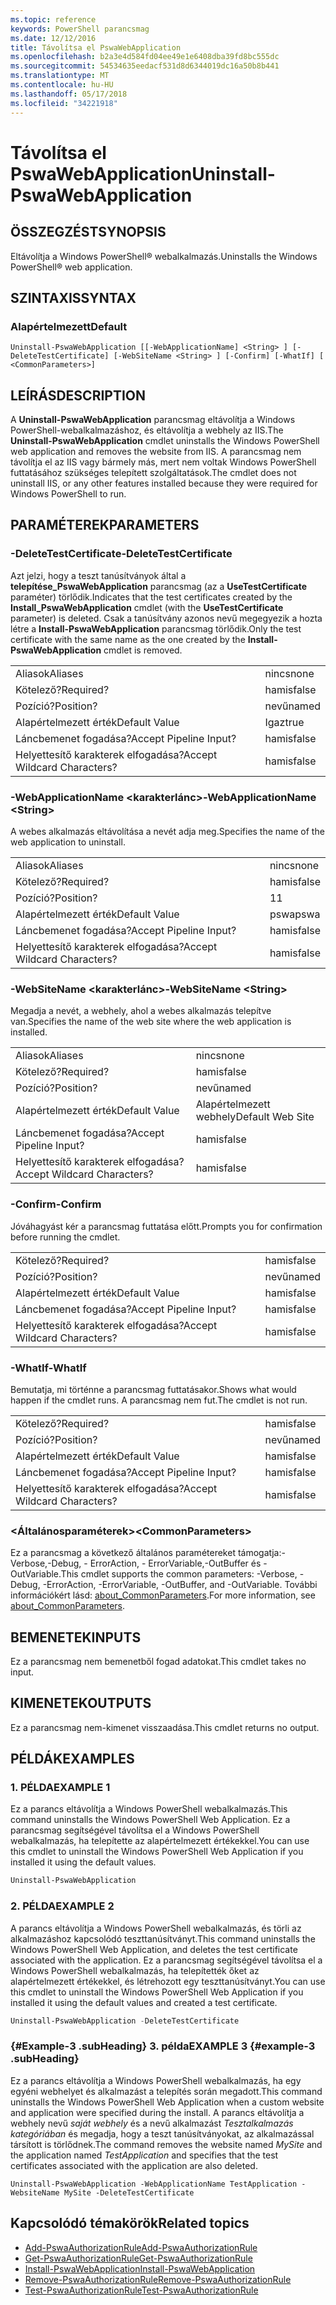 ```yaml
---
ms.topic: reference
keywords: PowerShell parancsmag
ms.date: 12/12/2016
title: Távolítsa el PswaWebApplication
ms.openlocfilehash: b2a3e4d584fd04ee49e1e6408dba39fd8bc555dc
ms.sourcegitcommit: 54534635eedacf531d8d6344019dc16a50b8b441
ms.translationtype: MT
ms.contentlocale: hu-HU
ms.lasthandoff: 05/17/2018
ms.locfileid: "34221918"
---
```

# <a name="uninstall-pswawebapplication"></a><span data-ttu-id="8e4d0-103">Távolítsa el PswaWebApplication</span><span class="sxs-lookup"><span data-stu-id="8e4d0-103">Uninstall-PswaWebApplication</span></span>

## <a name="synopsis"></a><span data-ttu-id="8e4d0-104">ÖSSZEGZÉST</span><span class="sxs-lookup"><span data-stu-id="8e4d0-104">SYNOPSIS</span></span>

<span data-ttu-id="8e4d0-105">Eltávolítja a Windows PowerShell® webalkalmazás.</span><span class="sxs-lookup"><span data-stu-id="8e4d0-105">Uninstalls the Windows PowerShell® web application.</span></span>

## <a name="syntax"></a><span data-ttu-id="8e4d0-106">SZINTAXIS</span><span class="sxs-lookup"><span data-stu-id="8e4d0-106">SYNTAX</span></span>

### <a name="default"></a><span data-ttu-id="8e4d0-107">Alapértelmezett</span><span class="sxs-lookup"><span data-stu-id="8e4d0-107">Default</span></span>
```
Uninstall-PswaWebApplication [[-WebApplicationName] <String> ] [-DeleteTestCertificate] [-WebSiteName <String> ] [-Confirm] [-WhatIf] [ <CommonParameters>]
```

## <a name="description"></a><span data-ttu-id="8e4d0-108">LEÍRÁS</span><span class="sxs-lookup"><span data-stu-id="8e4d0-108">DESCRIPTION</span></span>

<span data-ttu-id="8e4d0-109">A **Uninstall-PswaWebApplication** parancsmag eltávolítja a Windows PowerShell-webalkalmazáshoz, és eltávolítja a webhely az IIS.</span><span class="sxs-lookup"><span data-stu-id="8e4d0-109">The **Uninstall-PswaWebApplication** cmdlet uninstalls the Windows PowerShell web application and removes the website from IIS.</span></span> <span data-ttu-id="8e4d0-110">A parancsmag nem távolítja el az IIS vagy bármely más, mert nem voltak Windows PowerShell futtatásához szükséges telepített szolgáltatások.</span><span class="sxs-lookup"><span data-stu-id="8e4d0-110">The cmdlet does not uninstall IIS, or any other features installed because they were required for Windows PowerShell to run.</span></span>

## <a name="parameters"></a><span data-ttu-id="8e4d0-111">PARAMÉTEREK</span><span class="sxs-lookup"><span data-stu-id="8e4d0-111">PARAMETERS</span></span>

### <a name="-deletetestcertificate"></a><span data-ttu-id="8e4d0-112">-DeleteTestCertificate</span><span class="sxs-lookup"><span data-stu-id="8e4d0-112">-DeleteTestCertificate</span></span>

<span data-ttu-id="8e4d0-113">Azt jelzi, hogy a teszt tanúsítványok által a **telepítése\_PswaWebApplication** parancsmag (az a **UseTestCertificate** paraméter) törlődik.</span><span class="sxs-lookup"><span data-stu-id="8e4d0-113">Indicates that the test certificates created by the **Install\_PswaWebApplication** cmdlet (with the **UseTestCertificate** parameter) is deleted.</span></span>
<span data-ttu-id="8e4d0-114">Csak a tanúsítvány azonos nevű megegyezik a hozta létre a **Install-PswaWebApplication** parancsmag törlődik.</span><span class="sxs-lookup"><span data-stu-id="8e4d0-114">Only the test certificate with the same name as the one created by the **Install-PswaWebApplication** cmdlet is removed.</span></span>

|||
|-|-|
| <span data-ttu-id="8e4d0-115">Aliasok</span><span class="sxs-lookup"><span data-stu-id="8e4d0-115">Aliases</span></span>                              | <span data-ttu-id="8e4d0-116">nincs</span><span class="sxs-lookup"><span data-stu-id="8e4d0-116">none</span></span>                                 |
| <span data-ttu-id="8e4d0-117">Kötelező?</span><span class="sxs-lookup"><span data-stu-id="8e4d0-117">Required?</span></span>                            | <span data-ttu-id="8e4d0-118">hamis</span><span class="sxs-lookup"><span data-stu-id="8e4d0-118">false</span></span>                                |
| <span data-ttu-id="8e4d0-119">Pozíció?</span><span class="sxs-lookup"><span data-stu-id="8e4d0-119">Position?</span></span>                            | <span data-ttu-id="8e4d0-120">nevű</span><span class="sxs-lookup"><span data-stu-id="8e4d0-120">named</span></span>                                |
| <span data-ttu-id="8e4d0-121">Alapértelmezett érték</span><span class="sxs-lookup"><span data-stu-id="8e4d0-121">Default Value</span></span>                        | <span data-ttu-id="8e4d0-122">Igaz</span><span class="sxs-lookup"><span data-stu-id="8e4d0-122">true</span></span>                                 |
| <span data-ttu-id="8e4d0-123">Láncbemenet fogadása?</span><span class="sxs-lookup"><span data-stu-id="8e4d0-123">Accept Pipeline Input?</span></span>               | <span data-ttu-id="8e4d0-124">hamis</span><span class="sxs-lookup"><span data-stu-id="8e4d0-124">false</span></span>                                |
| <span data-ttu-id="8e4d0-125">Helyettesítő karakterek elfogadása?</span><span class="sxs-lookup"><span data-stu-id="8e4d0-125">Accept Wildcard Characters?</span></span>          | <span data-ttu-id="8e4d0-126">hamis</span><span class="sxs-lookup"><span data-stu-id="8e4d0-126">false</span></span>                                |

### <a name="-webapplicationname-ltstringgt"></a><span data-ttu-id="8e4d0-127">-WebApplicationName &lt;karakterlánc&gt;</span><span class="sxs-lookup"><span data-stu-id="8e4d0-127">-WebApplicationName &lt;String&gt;</span></span>

<span data-ttu-id="8e4d0-128">A webes alkalmazás eltávolítása a nevét adja meg.</span><span class="sxs-lookup"><span data-stu-id="8e4d0-128">Specifies the name of the web application to uninstall.</span></span>

|||
|-|-|
| <span data-ttu-id="8e4d0-129">Aliasok</span><span class="sxs-lookup"><span data-stu-id="8e4d0-129">Aliases</span></span>                              | <span data-ttu-id="8e4d0-130">nincs</span><span class="sxs-lookup"><span data-stu-id="8e4d0-130">none</span></span>                                 |
| <span data-ttu-id="8e4d0-131">Kötelező?</span><span class="sxs-lookup"><span data-stu-id="8e4d0-131">Required?</span></span>                            | <span data-ttu-id="8e4d0-132">hamis</span><span class="sxs-lookup"><span data-stu-id="8e4d0-132">false</span></span>                                |
| <span data-ttu-id="8e4d0-133">Pozíció?</span><span class="sxs-lookup"><span data-stu-id="8e4d0-133">Position?</span></span>                            | <span data-ttu-id="8e4d0-134">1</span><span class="sxs-lookup"><span data-stu-id="8e4d0-134">1</span></span>                                    |
| <span data-ttu-id="8e4d0-135">Alapértelmezett érték</span><span class="sxs-lookup"><span data-stu-id="8e4d0-135">Default Value</span></span>                        | <span data-ttu-id="8e4d0-136">pswa</span><span class="sxs-lookup"><span data-stu-id="8e4d0-136">pswa</span></span>                                 |
| <span data-ttu-id="8e4d0-137">Láncbemenet fogadása?</span><span class="sxs-lookup"><span data-stu-id="8e4d0-137">Accept Pipeline Input?</span></span>               | <span data-ttu-id="8e4d0-138">hamis</span><span class="sxs-lookup"><span data-stu-id="8e4d0-138">false</span></span>                                |
| <span data-ttu-id="8e4d0-139">Helyettesítő karakterek elfogadása?</span><span class="sxs-lookup"><span data-stu-id="8e4d0-139">Accept Wildcard Characters?</span></span>          | <span data-ttu-id="8e4d0-140">hamis</span><span class="sxs-lookup"><span data-stu-id="8e4d0-140">false</span></span>                                |

### <a name="-websitename-ltstringgt"></a><span data-ttu-id="8e4d0-141">-WebSiteName &lt;karakterlánc&gt;</span><span class="sxs-lookup"><span data-stu-id="8e4d0-141">-WebSiteName &lt;String&gt;</span></span>

<span data-ttu-id="8e4d0-142">Megadja a nevét, a webhely, ahol a webes alkalmazás telepítve van.</span><span class="sxs-lookup"><span data-stu-id="8e4d0-142">Specifies the name of the web site where the web application is installed.</span></span>

|||
|-|-|
| <span data-ttu-id="8e4d0-143">Aliasok</span><span class="sxs-lookup"><span data-stu-id="8e4d0-143">Aliases</span></span>                              | <span data-ttu-id="8e4d0-144">nincs</span><span class="sxs-lookup"><span data-stu-id="8e4d0-144">none</span></span>                                 |
| <span data-ttu-id="8e4d0-145">Kötelező?</span><span class="sxs-lookup"><span data-stu-id="8e4d0-145">Required?</span></span>                            | <span data-ttu-id="8e4d0-146">hamis</span><span class="sxs-lookup"><span data-stu-id="8e4d0-146">false</span></span>                                |
| <span data-ttu-id="8e4d0-147">Pozíció?</span><span class="sxs-lookup"><span data-stu-id="8e4d0-147">Position?</span></span>                            | <span data-ttu-id="8e4d0-148">nevű</span><span class="sxs-lookup"><span data-stu-id="8e4d0-148">named</span></span>                                |
| <span data-ttu-id="8e4d0-149">Alapértelmezett érték</span><span class="sxs-lookup"><span data-stu-id="8e4d0-149">Default Value</span></span>                        | <span data-ttu-id="8e4d0-150">Alapértelmezett webhely</span><span class="sxs-lookup"><span data-stu-id="8e4d0-150">Default Web Site</span></span>                     |
| <span data-ttu-id="8e4d0-151">Láncbemenet fogadása?</span><span class="sxs-lookup"><span data-stu-id="8e4d0-151">Accept Pipeline Input?</span></span>               | <span data-ttu-id="8e4d0-152">hamis</span><span class="sxs-lookup"><span data-stu-id="8e4d0-152">false</span></span>                                |
| <span data-ttu-id="8e4d0-153">Helyettesítő karakterek elfogadása?</span><span class="sxs-lookup"><span data-stu-id="8e4d0-153">Accept Wildcard Characters?</span></span>          | <span data-ttu-id="8e4d0-154">hamis</span><span class="sxs-lookup"><span data-stu-id="8e4d0-154">false</span></span>                                |

### <a name="-confirm"></a><span data-ttu-id="8e4d0-155">-Confirm</span><span class="sxs-lookup"><span data-stu-id="8e4d0-155">-Confirm</span></span>

<span data-ttu-id="8e4d0-156">Jóváhagyást kér a parancsmag futtatása előtt.</span><span class="sxs-lookup"><span data-stu-id="8e4d0-156">Prompts you for confirmation before running the cmdlet.</span></span>

|||
|-|-|
| <span data-ttu-id="8e4d0-157">Kötelező?</span><span class="sxs-lookup"><span data-stu-id="8e4d0-157">Required?</span></span>                            | <span data-ttu-id="8e4d0-158">hamis</span><span class="sxs-lookup"><span data-stu-id="8e4d0-158">false</span></span>                                |
| <span data-ttu-id="8e4d0-159">Pozíció?</span><span class="sxs-lookup"><span data-stu-id="8e4d0-159">Position?</span></span>                            | <span data-ttu-id="8e4d0-160">nevű</span><span class="sxs-lookup"><span data-stu-id="8e4d0-160">named</span></span>                                |
| <span data-ttu-id="8e4d0-161">Alapértelmezett érték</span><span class="sxs-lookup"><span data-stu-id="8e4d0-161">Default Value</span></span>                        | <span data-ttu-id="8e4d0-162">hamis</span><span class="sxs-lookup"><span data-stu-id="8e4d0-162">false</span></span>                                |
| <span data-ttu-id="8e4d0-163">Láncbemenet fogadása?</span><span class="sxs-lookup"><span data-stu-id="8e4d0-163">Accept Pipeline Input?</span></span>               | <span data-ttu-id="8e4d0-164">hamis</span><span class="sxs-lookup"><span data-stu-id="8e4d0-164">false</span></span>                                |
| <span data-ttu-id="8e4d0-165">Helyettesítő karakterek elfogadása?</span><span class="sxs-lookup"><span data-stu-id="8e4d0-165">Accept Wildcard Characters?</span></span>          | <span data-ttu-id="8e4d0-166">hamis</span><span class="sxs-lookup"><span data-stu-id="8e4d0-166">false</span></span>                                |

### <a name="-whatif"></a><span data-ttu-id="8e4d0-167">-WhatIf</span><span class="sxs-lookup"><span data-stu-id="8e4d0-167">-WhatIf</span></span>

<span data-ttu-id="8e4d0-168">Bemutatja, mi történne a parancsmag futtatásakor.</span><span class="sxs-lookup"><span data-stu-id="8e4d0-168">Shows what would happen if the cmdlet runs.</span></span>
<span data-ttu-id="8e4d0-169">A parancsmag nem fut.</span><span class="sxs-lookup"><span data-stu-id="8e4d0-169">The cmdlet is not run.</span></span>

|||
|-|-|
| <span data-ttu-id="8e4d0-170">Kötelező?</span><span class="sxs-lookup"><span data-stu-id="8e4d0-170">Required?</span></span>                            | <span data-ttu-id="8e4d0-171">hamis</span><span class="sxs-lookup"><span data-stu-id="8e4d0-171">false</span></span>                                |
| <span data-ttu-id="8e4d0-172">Pozíció?</span><span class="sxs-lookup"><span data-stu-id="8e4d0-172">Position?</span></span>                            | <span data-ttu-id="8e4d0-173">nevű</span><span class="sxs-lookup"><span data-stu-id="8e4d0-173">named</span></span>                                |
| <span data-ttu-id="8e4d0-174">Alapértelmezett érték</span><span class="sxs-lookup"><span data-stu-id="8e4d0-174">Default Value</span></span>                        | <span data-ttu-id="8e4d0-175">hamis</span><span class="sxs-lookup"><span data-stu-id="8e4d0-175">false</span></span>                                |
| <span data-ttu-id="8e4d0-176">Láncbemenet fogadása?</span><span class="sxs-lookup"><span data-stu-id="8e4d0-176">Accept Pipeline Input?</span></span>               | <span data-ttu-id="8e4d0-177">hamis</span><span class="sxs-lookup"><span data-stu-id="8e4d0-177">false</span></span>                                |
| <span data-ttu-id="8e4d0-178">Helyettesítő karakterek elfogadása?</span><span class="sxs-lookup"><span data-stu-id="8e4d0-178">Accept Wildcard Characters?</span></span>          | <span data-ttu-id="8e4d0-179">hamis</span><span class="sxs-lookup"><span data-stu-id="8e4d0-179">false</span></span>                                |

### <a name="ltcommonparametersgt"></a><span data-ttu-id="8e4d0-180">&lt;Általánosparaméterek&gt;</span><span class="sxs-lookup"><span data-stu-id="8e4d0-180">&lt;CommonParameters&gt;</span></span>

<span data-ttu-id="8e4d0-181">Ez a parancsmag a következő általános paramétereket támogatja:-Verbose,-Debug, - ErrorAction, - ErrorVariable,-OutBuffer és - OutVariable.</span><span class="sxs-lookup"><span data-stu-id="8e4d0-181">This cmdlet supports the common parameters: -Verbose, -Debug, -ErrorAction, -ErrorVariable, -OutBuffer, and -OutVariable.</span></span>
<span data-ttu-id="8e4d0-182">További információkért lásd: [about_CommonParameters](http://go.microsoft.com/fwlink/p/?LinkID=113216).</span><span class="sxs-lookup"><span data-stu-id="8e4d0-182">For more information, see [about_CommonParameters](http://go.microsoft.com/fwlink/p/?LinkID=113216).</span></span>

## <a name="inputs"></a><span data-ttu-id="8e4d0-183">BEMENETEK</span><span class="sxs-lookup"><span data-stu-id="8e4d0-183">INPUTS</span></span>

<span data-ttu-id="8e4d0-184">Ez a parancsmag nem bemenetből fogad adatokat.</span><span class="sxs-lookup"><span data-stu-id="8e4d0-184">This cmdlet takes no input.</span></span>

## <a name="outputs"></a><span data-ttu-id="8e4d0-185">KIMENETEK</span><span class="sxs-lookup"><span data-stu-id="8e4d0-185">OUTPUTS</span></span>

<span data-ttu-id="8e4d0-186">Ez a parancsmag nem-kimenet visszaadása.</span><span class="sxs-lookup"><span data-stu-id="8e4d0-186">This cmdlet returns no output.</span></span>

## <a name="examples"></a><span data-ttu-id="8e4d0-187">PÉLDÁK</span><span class="sxs-lookup"><span data-stu-id="8e4d0-187">EXAMPLES</span></span>

### <a name="example-1"></a><span data-ttu-id="8e4d0-188">1. PÉLDA</span><span class="sxs-lookup"><span data-stu-id="8e4d0-188">EXAMPLE 1</span></span>

<span data-ttu-id="8e4d0-189">Ez a parancs eltávolítja a Windows PowerShell webalkalmazás.</span><span class="sxs-lookup"><span data-stu-id="8e4d0-189">This command uninstalls the Windows PowerShell Web Application.</span></span>
<span data-ttu-id="8e4d0-190">Ez a parancsmag segítségével távolítsa el a Windows PowerShell webalkalmazás, ha telepítette az alapértelmezett értékekkel.</span><span class="sxs-lookup"><span data-stu-id="8e4d0-190">You can use this cmdlet to uninstall the Windows PowerShell Web Application if you installed it using the default values.</span></span>

```PowerShell
Uninstall-PswaWebApplication
```

### <a name="example-2"></a><span data-ttu-id="8e4d0-191">2. PÉLDA</span><span class="sxs-lookup"><span data-stu-id="8e4d0-191">EXAMPLE 2</span></span>

<span data-ttu-id="8e4d0-192">A parancs eltávolítja a Windows PowerShell webalkalmazás, és törli az alkalmazáshoz kapcsolódó teszttanúsítványt.</span><span class="sxs-lookup"><span data-stu-id="8e4d0-192">This command uninstalls the Windows PowerShell Web Application, and deletes the test certificate associated with the application.</span></span>
<span data-ttu-id="8e4d0-193">Ez a parancsmag segítségével távolítsa el a Windows PowerShell webalkalmazás, ha telepítették őket az alapértelmezett értékekkel, és létrehozott egy teszttanúsítványt.</span><span class="sxs-lookup"><span data-stu-id="8e4d0-193">You can use this cmdlet to uninstall the Windows PowerShell Web Application if you installed it using the default values and created a test certificate.</span></span>

```PowerShell
Uninstall-PswaWebApplication -DeleteTestCertificate
```

### <a name="example-3-example-3-subheading"></a><span data-ttu-id="8e4d0-194">{#Example-3 .subHeading} 3. példa</span><span class="sxs-lookup"><span data-stu-id="8e4d0-194">EXAMPLE 3 {#example-3 .subHeading}</span></span>

<span data-ttu-id="8e4d0-195">Ez a parancs eltávolítja a Windows PowerShell webalkalmazás, ha egy egyéni webhelyet és alkalmazást a telepítés során megadott.</span><span class="sxs-lookup"><span data-stu-id="8e4d0-195">This command uninstalls the Windows PowerShell Web Application when a custom website and application were specified during the install.</span></span>
<span data-ttu-id="8e4d0-196">A parancs eltávolítja a webhely nevű *saját webhely* és a nevű alkalmazást *Tesztalkalmazás kategóriában* és megadja, hogy a teszt tanúsítványokat, az alkalmazással társított is törlődnek.</span><span class="sxs-lookup"><span data-stu-id="8e4d0-196">The command removes the website named *MySite* and the application named *TestApplication* and specifies that the test certificates associated with the application are also deleted.</span></span>

```
Uninstall-PswaWebApplication -WebApplicationName TestApplication -WebsiteName MySite -DeleteTestCertificate
```

## <a name="related-topics"></a><span data-ttu-id="8e4d0-197">Kapcsolódó témakörök</span><span class="sxs-lookup"><span data-stu-id="8e4d0-197">Related topics</span></span>

- [<span data-ttu-id="8e4d0-198">Add-PswaAuthorizationRule</span><span class="sxs-lookup"><span data-stu-id="8e4d0-198">Add-PswaAuthorizationRule</span></span>](add-pswaauthorizationrule.md)
- [<span data-ttu-id="8e4d0-199">Get-PswaAuthorizationRule</span><span class="sxs-lookup"><span data-stu-id="8e4d0-199">Get-PswaAuthorizationRule</span></span>](get-pswaauthorizationrule.md)
- [<span data-ttu-id="8e4d0-200">Install-PswaWebApplication</span><span class="sxs-lookup"><span data-stu-id="8e4d0-200">Install-PswaWebApplication</span></span>](install-pswawebapplication.md)
- [<span data-ttu-id="8e4d0-201">Remove-PswaAuthorizationRule</span><span class="sxs-lookup"><span data-stu-id="8e4d0-201">Remove-PswaAuthorizationRule</span></span>](remove-pswaauthorizationrule.md)
- [<span data-ttu-id="8e4d0-202">Test-PswaAuthorizationRule</span><span class="sxs-lookup"><span data-stu-id="8e4d0-202">Test-PswaAuthorizationRule</span></span>](test-pswaauthorizationrule.md)